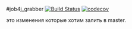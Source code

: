 #job4j_grabber
[![Build Status](https://travis-ci.com/Evseev-Oleg/job4j_grabber.svg?branch=master)](https://travis-ci.com/Evseev-Oleg/job4j_grabber)
[![codecov](https://codecov.io/gh/Evseev-Oleg/job4j_grabber/branch/master/graph/badge.svg?token=DJAWWS6R5Q)](https://codecov.io/gh/Evseev-Oleg/job4j_grabber)

это изменения которые хотим залить в master.
